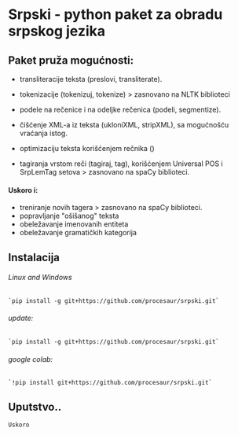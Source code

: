 # Srpski - python paket za obradu srpskog jezika

## Paket pruža mogućnosti:

- transliteracije teksta (preslovi, transliterate).
- tokenizacije (tokenizuj, tokenize)  > zasnovano na NLTK biblioteci
- podele na rečenice i na odeljke rečenica (podeli, segmentize).
- čišćenje XML-a iz teksta (ukloniXML, stripXML), sa mogućnošću vraćanja istog.
- optimizaciju teksta korišćenjem rečnika ()

- tagiranja vrstom reči (tagiraj, tag), korišćenjem Universal POS i SrpLemTag setova > zasnovano na spaCy biblioteci.

#### Uskoro i:
	
- treniranje novih tagera > zasnovano na spaCy biblioteci.	
- popravljanje "ošišanog" teksta 
- obeležavanje imenovanih entiteta
- obeležavanje gramatičkih kategorija	

## Instalacija
###### Linux and Windows 
	`pip install -g git+https://github.com/procesaur/srpski.git`
###### *update*: 
	`pip install -g git+https://github.com/procesaur/srpski.git`
###### google colab: 
	`!pip install git+https://github.com/procesaur/srpski.git`
	
## Uputstvo..

	Uskoro

